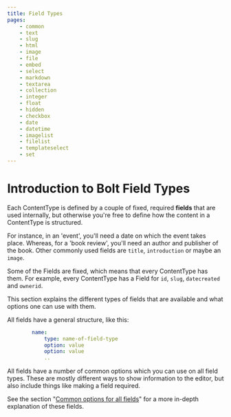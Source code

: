 ```yaml
---
title: Field Types
pages:
    - common
    - text
    - slug
    - html
    - image
    - file
    - embed
    - select
    - markdown
    - textarea
    - collection
    - integer
    - float
    - hidden
    - checkbox
    - date
    - datetime
    - imagelist
    - filelist
    - templateselect
    - set
---
```


Introduction to Bolt Field Types
================================

Each ContentType is defined by a couple of fixed, required **fields** that are
used internally, but otherwise you're free to define how the content in a
ContentType is structured.

For instance, in an 'event', you'll need a date on which the event takes place.
Whereas, for a 'book review', you'll need an author and publisher of the book.
Other commonly used fields are `title`, `introduction` or maybe an `image`.

Some of the Fields are fixed, which means that every ContentType has them. For
example, every ContentType has a Field for `id`, `slug`, `datecreated` and
`ownerid`.

This section explains the different types of fields that are available and what
options one can use with them.

All fields have a general structure, like this:

```yaml
        name:
            type: name-of-field-type
            option: value
            option: value
            ..
```

All fields have a number of common options which you can use on all field types.
These are mostly different ways to show information to the editor, but also
include things like making a field required.

See the section "[Common options for all fields](fields/common)" for a more
in-depth explanation of these fields.
